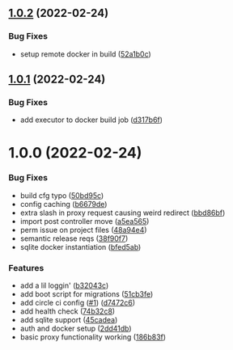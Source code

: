## [1.0.2](https://github.com/chaseconey/auth0-proxy/compare/1.0.1...1.0.2) (2022-02-24)


### Bug Fixes

* setup remote docker in build ([52a1b0c](https://github.com/chaseconey/auth0-proxy/commit/52a1b0cc3bb1474d810cd30c6967fdfe6ee67422))

## [1.0.1](https://github.com/chaseconey/auth0-proxy/compare/1.0.0...1.0.1) (2022-02-24)


### Bug Fixes

* add executor to docker build job ([d317b6f](https://github.com/chaseconey/auth0-proxy/commit/d317b6f43be10c2a1c6fe4967aa67147dc1f522f))

# 1.0.0 (2022-02-24)


### Bug Fixes

* build cfg typo ([50bd95c](https://github.com/chaseconey/auth0-proxy/commit/50bd95c774e163d0971a839bd1c9b4ae9ee3aedc))
* config caching ([b6679de](https://github.com/chaseconey/auth0-proxy/commit/b6679deeafe6de48c7d1c8be43227bd2a1c2320b))
* extra slash in proxy request causing weird redirect ([bbd86bf](https://github.com/chaseconey/auth0-proxy/commit/bbd86bf274c9095453e11213c886f43278c259ba))
* import post controller move ([a5ea565](https://github.com/chaseconey/auth0-proxy/commit/a5ea565d564ce21800d132661ab0a843a492de48))
* perm issue on project files ([48a94e4](https://github.com/chaseconey/auth0-proxy/commit/48a94e4fe361a4cae0884c45157a3775ab5a9166))
* semantic release reqs ([38f90f7](https://github.com/chaseconey/auth0-proxy/commit/38f90f7a0dfccb8725aa89126c1d68f7442e8996))
* sqlite docker instantiation ([bfed5ab](https://github.com/chaseconey/auth0-proxy/commit/bfed5ab817ce7af0070e1daa5cdf56b4afee39c8))


### Features

* add a lil loggin' ([b32043c](https://github.com/chaseconey/auth0-proxy/commit/b32043ce577a93f40c48663f04d2fad66c804ea6))
* add boot script for migrations ([51cb3fe](https://github.com/chaseconey/auth0-proxy/commit/51cb3fe496633f73774d716f2eb03afb28cc5c66))
* add circle ci config ([#1](https://github.com/chaseconey/auth0-proxy/issues/1)) ([d7472c6](https://github.com/chaseconey/auth0-proxy/commit/d7472c668c32f6d8d162c47a7eabbdacc3fd1683))
* add health check ([74b32c8](https://github.com/chaseconey/auth0-proxy/commit/74b32c88138c0f633ae51337009e94a218e17d3b))
* add sqlite support ([45cadea](https://github.com/chaseconey/auth0-proxy/commit/45cadea66d7927ce08d1a51b6f9f7a06fc27bdf0))
* auth and docker setup ([2dd41db](https://github.com/chaseconey/auth0-proxy/commit/2dd41dbad08e2b43eca9b5928877f6a8bfdc261f))
* basic proxy functionality working ([186b83f](https://github.com/chaseconey/auth0-proxy/commit/186b83f819c24bcb0aadd0e92901112126c98dd2))
